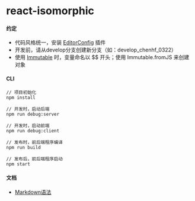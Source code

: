 # react-isomorphic

#### 约定
* 代码风格统一，安装 [EditorConfig](http://editorconfig.org/#download) 插件
* 开发前，请从develop分支创建新分支（如：develop_chenhf_0322）
* 使用 [Immutable](https://www.processon.com/view/56fccdc3e4b0bf3d8fbd3047) 时，变量命名以 $$ 开头；使用 Immutable.fromJS 来创建对象

#### CLI
``` 
// 项目初始化
npm install

// 开发时，启动后端
npm run debug:server

// 开发时，启动前端
npm run debug:client

// 发布时，前后端程序编译
npm run build

// 发布后，前后端程序启动
npm start
```

#### 文档
* [Markdown语法](https://guides.github.com/features/mastering-markdown/)
